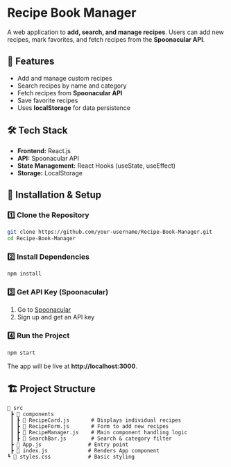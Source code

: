 # Recipe Book Manager

A web application to **add, search, and manage recipes**. Users can add new recipes, mark favorites, and fetch recipes from the **Spoonacular API**.

## 🚀 Features
- Add and manage custom recipes
- Search recipes by name and category
- Fetch recipes from **Spoonacular API**
- Save favorite recipes
- Uses **localStorage** for data persistence

## 🛠️ Tech Stack
- **Frontend:** React.js
- **API:** Spoonacular API
- **State Management:** React Hooks (useState, useEffect)
- **Storage:** LocalStorage

## 🎯 Installation & Setup

### 1️⃣ Clone the Repository
```sh
git clone https://github.com/your-username/Recipe-Book-Manager.git
cd Recipe-Book-Manager
```

### 2️⃣ Install Dependencies
```sh
npm install
```

### 3️⃣ Get API Key (Spoonacular)
1. Go to [Spoonacular](https://spoonacular.com/food-api)
2. Sign up and get an API key

### 4️⃣ Run the Project
```sh
npm start
```

The app will be live at **http://localhost:3000**.

## 🏗️ Project Structure
```
📂 src
 ┣ 📂 components
 ┃ ┣ 📜 RecipeCard.js       # Displays individual recipes
 ┃ ┣ 📜 RecipeForm.js       # Form to add new recipes
 ┃ ┣ 📜 RecipeManager.js    # Main component handling logic
 ┃ ┣ 📜 SearchBar.js        # Search & category filter
 ┣ 📜 App.js               # Entry point
 ┣ 📜 index.js             # Renders App component
┗ 📜 styles.css            # Basic styling
```

